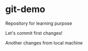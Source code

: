 # git-demo
Repository for learning purpose

Let's commit first changes!

Another changes from local machine